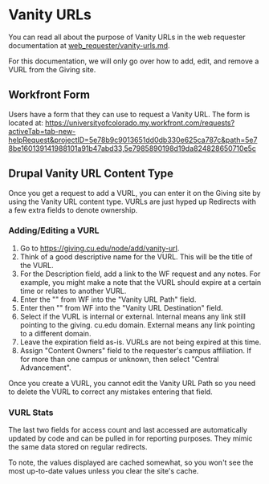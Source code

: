 # Vanity URLs

You can read all about the purpose of Vanity URLs in the web requester documentation at 
[web_requester/vanity-urls.md](/web_requester/vanity-urls.md).

For this documentation, we will only go over how to add, edit, and remove a VURL from the Giving site.

## Workfront Form

Users have a form that they can use to request a Vanity URL. The form is located at:
https://universityofcolorado.my.workfront.com/requests?activeTab=tab-new-helpRequest&projectID=5e78b9c9013651dd0db330e625ca787c&path=5e78be160139141988101a91b47abd33,5e7985890198d19da824828650710e5c

## Drupal Vanity URL Content Type

Once you get a request to add a VURL, you can enter it on the Giving site by using the Vanity URL 
content type. VURLs are just hyped up Redirects with a few extra fields to denote ownership.

### Adding/Editing a VURL

1. Go to https://giving.cu.edu/node/add/vanity-url.
2. Think of a good descriptive name for the VURL. This will be the title of the VURL.
3. For the Description field, add a link to the WF request and any notes. For example, you might make 
   a note that the VURL should expire at a certain time or relates to another VURL.
4. Enter the "" from WF into the "Vanity URL Path" field.
5. Enter then "" from WF into the "Vanity URL Destination" field.
6. Select if the VURL is internal or external. Internal means any link still pointing to the giving.
   cu.edu domain. External means any link pointing to a different domain.
7. Leave the expiration field as-is. VURLs are not being expired at this time.
8. Assign "Content Owners" field to the requester's campus affiliation. If for more than one campus 
   or unknown, then select "Central Advancement".

Once you create a VURL, you cannot edit the Vanity URL Path so you need to delete the VURL to correct 
any mistakes entering that field.

### VURL Stats

The last two fields for access count and last accessed are automatically updated by code and can be 
pulled in for reporting purposes. They mimic the same data stored on regular redirects.

To note, the values displayed are cached somewhat, so you won't see the most up-to-date values unless 
you clear the site's cache.
